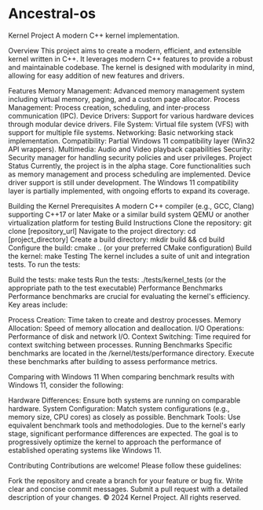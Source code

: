 # Ancestral-os

Kernel Project
A modern C++ kernel implementation.

Overview
This project aims to create a modern, efficient, and extensible kernel written in C++. It leverages modern C++ features to provide a robust and maintainable codebase. The kernel is designed with modularity in mind, allowing for easy addition of new features and drivers.

Features
Memory Management: Advanced memory management system including virtual memory, paging, and a custom page allocator.
Process Management: Process creation, scheduling, and inter-process communication (IPC).
Device Drivers: Support for various hardware devices through modular device drivers.
File System: Virtual file system (VFS) with support for multiple file systems.
Networking: Basic networking stack implementation.
Compatibility: Partial Windows 11 compatibility layer (Win32 API wrappers).
Multimedia: Audio and Video playback capabilities
Security: Security manager for handling security policies and user privileges.
Project Status
Currently, the project is in the alpha stage. Core functionalities such as memory management and process scheduling are implemented. Device driver support is still under development. The Windows 11 compatibility layer is partially implemented, with ongoing efforts to expand its coverage.

Building the Kernel
Prerequisites
A modern C++ compiler (e.g., GCC, Clang) supporting C++17 or later
Make or a similar build system
QEMU or another virtualization platform for testing
Build Instructions
Clone the repository: git clone [repository_url]
Navigate to the project directory: cd [project_directory]
Create a build directory: mkdir build && cd build
Configure the build: cmake .. (or your preferred CMake configuration)
Build the kernel: make
Testing
The kernel includes a suite of unit and integration tests. To run the tests:

Build the tests: make tests
Run the tests: ./tests/kernel_tests (or the appropriate path to the test executable)
Performance Benchmarks
Performance benchmarks are crucial for evaluating the kernel's efficiency. Key areas include:

Process Creation: Time taken to create and destroy processes.
Memory Allocation: Speed of memory allocation and deallocation.
I/O Operations: Performance of disk and network I/O.
Context Switching: Time required for context switching between processes.
Running Benchmarks
Specific benchmarks are located in the /kernel/tests/performance directory. Execute these benchmarks after building to assess performance metrics.

Comparing with Windows 11
When comparing benchmark results with Windows 11, consider the following:

Hardware Differences: Ensure both systems are running on comparable hardware.
System Configuration: Match system configurations (e.g., memory size, CPU cores) as closely as possible.
Benchmark Tools: Use equivalent benchmark tools and methodologies.
Due to the kernel's early stage, significant performance differences are expected. The goal is to progressively optimize the kernel to approach the performance of established operating systems like Windows 11.

Contributing
Contributions are welcome! Please follow these guidelines:

Fork the repository and create a branch for your feature or bug fix.
Write clear and concise commit messages.
Submit a pull request with a detailed description of your changes.
© 2024 Kernel Project. All rights reserved.
